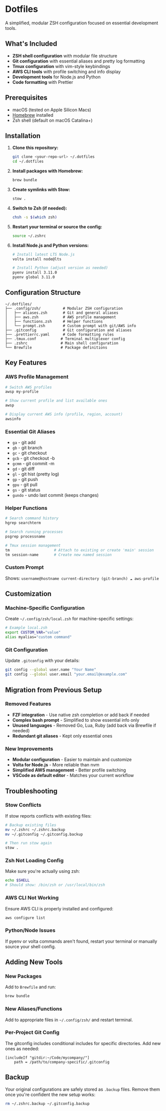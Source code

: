 # Dotfiles

A simplified, modular ZSH configuration focused on essential development tools.

## What's Included

- **ZSH shell configuration** with modular file structure
- **Git configuration** with essential aliases and pretty log formatting
- **Tmux configuration** with vim-style keybindings
- **AWS CLI tools** with profile switching and info display
- **Development tools** for Node.js and Python
- **Code formatting** with Prettier

## Prerequisites

- macOS (tested on Apple Silicon Macs)
- [Homebrew](https://brew.sh) installed
- Zsh shell (default on macOS Catalina+)

## Installation

1. **Clone this repository:**
   ```bash
   git clone <your-repo-url> ~/.dotfiles
   cd ~/.dotfiles
   ```

2. **Install packages with Homebrew:**
   ```bash
   brew bundle
   ```

3. **Create symlinks with Stow:**
   ```bash
   stow .
   ```

4. **Switch to Zsh (if needed):**
   ```bash
   chsh -s $(which zsh)
   ```

5. **Restart your terminal or source the config:**
   ```bash
   source ~/.zshrc
   ```

6. **Install Node.js and Python versions:**
   ```bash
   # Install latest LTS Node.js
   volta install node@lts
   
   # Install Python (adjust version as needed)
   pyenv install 3.11.0
   pyenv global 3.11.0
   ```

## Configuration Structure

```
~/.dotfiles/
├── .config/zsh/          # Modular ZSH configuration
│   ├── aliases.zsh       # Git and general aliases
│   ├── aws.zsh           # AWS profile management
│   ├── functions.zsh     # Helper functions
│   └── prompt.zsh        # Custom prompt with git/AWS info
├── .gitconfig            # Git configuration and aliases
├── .prettierrc.yaml      # Code formatting rules
├── .tmux.conf           # Terminal multiplexer config
├── .zshrc               # Main shell configuration
└── Brewfile             # Package definitions
```

## Key Features

### AWS Profile Management
```bash
# Switch AWS profiles
awsp my-profile

# Show current profile and list available ones
awsp

# Display current AWS info (profile, region, account)
awsinfo
```

### Essential Git Aliases
- `ga` - git add
- `gb` - git branch  
- `gc` - git checkout
- `gcb` - git checkout -b
- `gcmm` - git commit -m
- `gd` - git diff
- `gl` - git hist (pretty log)
- `gp` - git push
- `gpu` - git pull
- `gs` - git status
- `gundo` - undo last commit (keeps changes)

### Helper Functions
```bash
# Search command history
hgrep searchterm

# Search running processes  
psgrep processname

# Tmux session management
tm                    # Attach to existing or create 'main' session
tm session-name       # Create new named session
```

### Custom Prompt
Shows: `username@hostname current-directory (git-branch) ☁️ aws-profile`

## Customization

### Machine-Specific Configuration
Create `~/.config/zsh/local.zsh` for machine-specific settings:
```bash
# Example local.zsh
export CUSTOM_VAR="value"
alias myalias="custom command"
```

### Git Configuration
Update `.gitconfig` with your details:
```bash
git config --global user.name "Your Name"
git config --global user.email "your.email@example.com"
```

## Migration from Previous Setup

### Removed Features
- **FZF integration** - Use native zsh completion or add back if needed
- **Complex bash prompt** - Simplified to show essential info only  
- **Unused languages** - Removed Go, Lua, Ruby (add back via Brewfile if needed)
- **Redundant git aliases** - Kept only essential ones

### New Improvements
- **Modular configuration** - Easier to maintain and customize
- **Volta for Node.js** - More reliable than nvm
- **Simplified AWS management** - Better profile switching
- **VSCode as default editor** - Matches your current workflow

## Troubleshooting

### Stow Conflicts
If stow reports conflicts with existing files:
```bash
# Backup existing files
mv ~/.zshrc ~/.zshrc.backup
mv ~/.gitconfig ~/.gitconfig.backup

# Then run stow again
stow .
```

### Zsh Not Loading Config
Make sure you're actually using zsh:
```bash
echo $SHELL
# Should show: /bin/zsh or /usr/local/bin/zsh
```

### AWS CLI Not Working
Ensure AWS CLI is properly installed and configured:
```bash
aws configure list
```

### Python/Node Issues
If pyenv or volta commands aren't found, restart your terminal or manually source your shell config.

## Adding New Tools

### New Packages
Add to `Brewfile` and run:
```bash
brew bundle
```

### New Aliases/Functions
Add to appropriate files in `~/.config/zsh/` and restart terminal.

### Per-Project Git Config
The gitconfig includes conditional includes for specific directories. Add new ones as needed:
```gitconfig
[includeIf "gitdir:~/Code/mycompany/"]
    path = /path/to/company-specific/.gitconfig
```

## Backup

Your original configurations are safely stored as `.backup` files. Remove them once you're confident the new setup works:
```bash
rm ~/.zshrc.backup ~/.gitconfig.backup
```